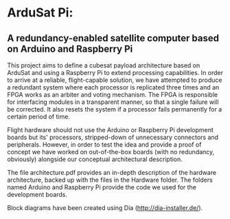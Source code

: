 ArduSat Pi:
======================================
A redundancy-enabled satellite computer based on Arduino and Raspberry Pi
--------------------------------------------

This project aims to define a cubesat payload architecture based on ArduSat and using a Raspberry Pi to extend processing capabilities. In order to arrive at a reliable, flight-capable solution, we have attempted to produce a redundant system where each processor is replicated three times and an FPGA works as an arbiter and voting mechanism.
The FPGA is responsible for interfacing modules in a transparent manner, so that a single failure will be corrected. It also resets the system if a processor fails permanently for a certain period of time.

Flight hardware should not use the Arduino or Raspberry Pi development boards but its' processors, stripped-down of unnecessary connectors and peripherals.
However, in order to test the idea and provide a proof of concept we have worked on out-of-the-box boards (with no redundancy, obviously) alongside our conceptual architectural description.

The file architecture.pdf provides an in-depth description of the hardware architecture, backed up with the files in the Hardware folder. The folders named Arduino and Raspberry Pi provide the code we used for the development boards.

Block diagrams have been created using Dia (http://dia-installer.de/).

